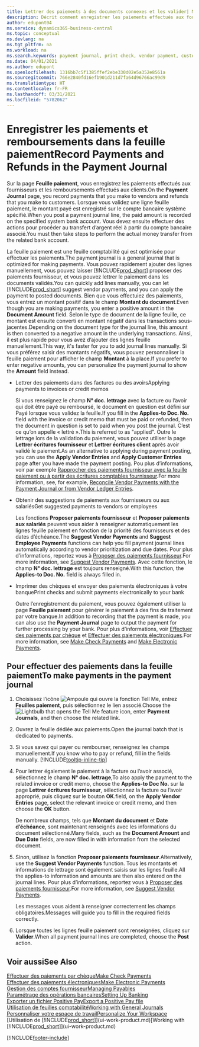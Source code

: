 ```yaml
---
title: Lettrer des paiements à des documents connexes et les valider| Microsoft Docs
description: Décrit comment enregistrer les paiements effectués aux fournisseurs et les remboursements effectués aux clients.
author: edupont04
ms.service: dynamics365-business-central
ms.topic: conceptual
ms.devlang: na
ms.tgt_pltfrm: na
ms.workload: na
ms.search.keywords: payment journal, print check, vendor payment, customer refund, creditor, debt, balance due, AP
ms.date: 04/01/2021
ms.author: edupont
ms.openlocfilehash: 1316bb7c5f1385ffef2ebe330d02e5a352e8561a
ms.sourcegitcommit: 766e2840fd16efb901d211d7fa64d96766ac99d9
ms.translationtype: HT
ms.contentlocale: fr-FR
ms.lasthandoff: 03/31/2021
ms.locfileid: "5782062"
---
```

# <a name="record-payments-and-refunds-in-the-payment-journal"></a><span data-ttu-id="e5a86-103">Enregistrer les paiements et remboursements dans la feuille paiement</span><span class="sxs-lookup"><span data-stu-id="e5a86-103">Record Payments and Refunds in the Payment Journal</span></span>

<span data-ttu-id="e5a86-104">Sur la page **Feuille paiement**, vous enregistrez les paiements effectués aux fournisseurs et les remboursements effectués aux clients.</span><span class="sxs-lookup"><span data-stu-id="e5a86-104">On the **Payment Journal** page, you record payments that you make to vendors and refunds that you make to customers.</span></span> <span data-ttu-id="e5a86-105">Lorsque vous validez une ligne feuille paiement, le montant payé est enregistré sur le compte bancaire système spécifié.</span><span class="sxs-lookup"><span data-stu-id="e5a86-105">When you post a payment journal line, the paid amount is recorded on the specified system bank account.</span></span> <span data-ttu-id="e5a86-106">Vous devez ensuite effectuer des actions pour procéder au transfert d’argent réel à partir du compte bancaire associé.</span><span class="sxs-lookup"><span data-stu-id="e5a86-106">You must then take steps to perform the actual money transfer from the related bank account.</span></span>  

<span data-ttu-id="e5a86-107">La feuille paiement est une feuille comptabilité qui est optimisée pour effectuer les paiements.</span><span class="sxs-lookup"><span data-stu-id="e5a86-107">The payment journal is a general journal that is optimized for making payments.</span></span> <span data-ttu-id="e5a86-108">Vous pouvez rapidement ajouter des lignes manuellement, vous pouvez laisser [!INCLUDE[prod_short](includes/prod_short.md)] proposer des paiements fournisseur, et vous pouvez lettrer le paiement dans les documents validés.</span><span class="sxs-lookup"><span data-stu-id="e5a86-108">You can quickly add lines manually, you can let [!INCLUDE[prod_short](includes/prod_short.md)] suggest vendor payments, and you can apply the payment to posted documents.</span></span> <span data-ttu-id="e5a86-109">Bien que vous effectuiez des paiements, vous entrez un montant positif dans le champ **Montant du document**.</span><span class="sxs-lookup"><span data-stu-id="e5a86-109">Even though you are making payments, you enter a positive amount in the **Document Amount** field.</span></span> <span data-ttu-id="e5a86-110">Selon le type de document de la ligne feuille, ce montant est ensuite converti en montant négatif dans les transactions sous-jacentes.</span><span class="sxs-lookup"><span data-stu-id="e5a86-110">Depending on the document type for the journal line, this amount is then converted to a negative amount in the underlying transactions.</span></span> <span data-ttu-id="e5a86-111">Ainsi, il est plus rapide pour vous avez d’ajouter des lignes feuille manuellement.</span><span class="sxs-lookup"><span data-stu-id="e5a86-111">This way, it's faster for you to add journal lines manually.</span></span> <span data-ttu-id="e5a86-112">Si vous préférez saisir des montants négatifs, vous pouvez personnaliser la feuille paiement pour afficher le champ **Montant** à la place.</span><span class="sxs-lookup"><span data-stu-id="e5a86-112">If you prefer to enter negative amounts, you can personalize the payment journal to show the **Amount** field instead.</span></span>  

- <span data-ttu-id="e5a86-113">Lettrer des paiements dans des factures ou des avoirs</span><span class="sxs-lookup"><span data-stu-id="e5a86-113">Applying payments to invoices or credit memos</span></span>

    <span data-ttu-id="e5a86-114">Si vous renseignez le champ **N° doc. lettrage** avec la facture ou l’avoir qui doit être payé ou remboursé, le document en question est défini sur Payé lorsque vous validez la feuille.</span><span class="sxs-lookup"><span data-stu-id="e5a86-114">If you fill in the **Applies-to Doc. No.** field with the invoice or credit memo that must be paid or refunded, then the document in question is set to paid when you post the journal.</span></span> <span data-ttu-id="e5a86-115">C’est ce qu’on appelle « lettré ».</span><span class="sxs-lookup"><span data-stu-id="e5a86-115">This is referred to as "applied".</span></span> <span data-ttu-id="e5a86-116">Outre le lettrage lors de la validation du paiement, vous pouvez utiliser la page **Lettrer écritures fournisseur** et **Lettrer écritures client** après avoir validé le paiement.</span><span class="sxs-lookup"><span data-stu-id="e5a86-116">As an alternative to applying during payment posting, you can use the **Apply Vendor Entries** and **Apply Customer Entries** page after you have made the payment posting.</span></span> <span data-ttu-id="e5a86-117">Pou plus d’informations, voir par exemple [Rapprocher des paiements fournisseur avec la feuille paiement ou à partir des écritures comptables fournisseur](payables-how-apply-purchase-transactions-manually.md).</span><span class="sxs-lookup"><span data-stu-id="e5a86-117">For more information, see, for example, [Reconcile Vendor Payments with the Payment Journal or from Vendor Ledger Entries](payables-how-apply-purchase-transactions-manually.md).</span></span>  

- <span data-ttu-id="e5a86-118">Obtenir des suggestions de paiements aux fournisseurs ou aux salariés</span><span class="sxs-lookup"><span data-stu-id="e5a86-118">Get suggested payments to vendors or employees</span></span>

    <span data-ttu-id="e5a86-119">Les fonctions **Proposer paiements fournisseur** et **Proposer paiements aux salariés** peuvent vous aider à renseigner automatiquement les lignes feuille paiement en fonction de la priorité des fournisseurs et des dates d’échéance.</span><span class="sxs-lookup"><span data-stu-id="e5a86-119">The **Suggest Vendor Payments** and **Suggest Employee Payments** functions can help you fill payment journal lines automatically according to vendor prioritization and due dates.</span></span> <span data-ttu-id="e5a86-120">Pour plus d’informations, reportez vous à [Proposer des paiements fournisseur](payables-how-suggest-vendor-payments.md).</span><span class="sxs-lookup"><span data-stu-id="e5a86-120">For more information, see [Suggest Vendor Payments](payables-how-suggest-vendor-payments.md).</span></span> <span data-ttu-id="e5a86-121">Avec cette fonction, le champ **N° doc. lettrage** est toujours renseigné.</span><span class="sxs-lookup"><span data-stu-id="e5a86-121">With this function, the **Applies-to Doc. No.** field is always filled in.</span></span>  

- <span data-ttu-id="e5a86-122">Imprimer des chèques et envoyer des paiements électroniques à votre banque</span><span class="sxs-lookup"><span data-stu-id="e5a86-122">Print checks and submit payments electronically to your bank</span></span>

    <span data-ttu-id="e5a86-123">Outre l’enregistrement du paiement, vous pouvez également utiliser la page **Feuille paiement** pour générer le paiement à des fins de traitement par votre banque.</span><span class="sxs-lookup"><span data-stu-id="e5a86-123">In addition to recording that the payment is made, you can also use the **Payment Journal** page to output the payment for further processing by your bank.</span></span> <span data-ttu-id="e5a86-124">Pour plus d’informations, voir [Effectuer des paiements par chèque](payables-how-work-checks.md) et [Effectuer des paiements électroniques](finance-make-payments-with-bank-data-conversion-service-or-sepa-credit-transfer.md#exporting-payments-to-a-bank-file).</span><span class="sxs-lookup"><span data-stu-id="e5a86-124">For more information, see [Make Check Payments](payables-how-work-checks.md) and [Make Electronic Payments](finance-make-payments-with-bank-data-conversion-service-or-sepa-credit-transfer.md#exporting-payments-to-a-bank-file).</span></span>  

## <a name="to-make-payments-in-the-payment-journal"></a><span data-ttu-id="e5a86-125">Pour effectuer des paiements dans la feuille paiement</span><span class="sxs-lookup"><span data-stu-id="e5a86-125">To make payments in the payment journal</span></span>

1. <span data-ttu-id="e5a86-126">Choisissez l’icône ![Ampoule qui ouvre la fonction Tell Me](media/ui-search/search_small.png "Dites-moi ce que vous voulez faire"), entrez **Feuilles paiement**, puis sélectionnez le lien associé.</span><span class="sxs-lookup"><span data-stu-id="e5a86-126">Choose the ![Lightbulb that opens the Tell Me feature](media/ui-search/search_small.png "Tell me what you want to do") icon, enter **Payment Journals**, and then choose the related link.</span></span>
2. <span data-ttu-id="e5a86-127">Ouvrez la feuille dédiée aux paiements.</span><span class="sxs-lookup"><span data-stu-id="e5a86-127">Open the journal batch that is dedicated to payments.</span></span>
3. <span data-ttu-id="e5a86-128">Si vous savez qui payer ou rembourser, renseignez les champs manuellement.</span><span class="sxs-lookup"><span data-stu-id="e5a86-128">If you know who to pay or refund, fill in the fields manually.</span></span> [!INCLUDE[tooltip-inline-tip](includes/tooltip-inline-tip_md.md)]
4. <span data-ttu-id="e5a86-129">Pour lettrer également le paiement à la facture ou l’avoir associé, sélectionnez le champ **N° doc. lettrage**,</span><span class="sxs-lookup"><span data-stu-id="e5a86-129">To also apply the payment to the related invoice or credit memo, choose the **Applies-to Doc No.**</span></span> <span data-ttu-id="e5a86-130">sur la page **Lettrer écritures fournisseur**, sélectionnez la facture ou l’avoir approprié, puis cliquez sur le bouton **OK**.</span><span class="sxs-lookup"><span data-stu-id="e5a86-130">field, on the **Apply Vendor Entries** page, select the relevant invoice or credit memo, and then choose the **OK** button.</span></span>

    <span data-ttu-id="e5a86-131">De nombreux champs, tels que **Montant du document** et **Date d’échéance**, sont maintenant renseignés avec les informations du document sélectionné.</span><span class="sxs-lookup"><span data-stu-id="e5a86-131">Many fields, such as the **Document Amount** and **Due Date** fields, are now filled in with information from the selected document.</span></span>
5. <span data-ttu-id="e5a86-132">Sinon, utilisez la fonction **Proposer paiements fournisseur**.</span><span class="sxs-lookup"><span data-stu-id="e5a86-132">Alternatively, use the **Suggest Vendor Payments** function.</span></span> <span data-ttu-id="e5a86-133">Tous les montants et informations de lettrage sont également saisis sur les lignes feuille.</span><span class="sxs-lookup"><span data-stu-id="e5a86-133">All the applies-to information and amounts are then also entered on the journal lines.</span></span> <span data-ttu-id="e5a86-134">Pour plus d’informations, reportez vous à [Proposer des paiements fournisseur](payables-how-suggest-vendor-payments.md).</span><span class="sxs-lookup"><span data-stu-id="e5a86-134">For more information, see [Suggest Vendor Payments](payables-how-suggest-vendor-payments.md).</span></span>

    <span data-ttu-id="e5a86-135">Les messages vous aident à renseigner correctement les champs obligatoires.</span><span class="sxs-lookup"><span data-stu-id="e5a86-135">Messages will guide you to fill in the required fields correctly.</span></span>
6.  <span data-ttu-id="e5a86-136">Lorsque toutes les lignes feuille paiement sont renseignées, cliquez sur **Valider**.</span><span class="sxs-lookup"><span data-stu-id="e5a86-136">When all payment journal lines are completed, choose the **Post** action.</span></span>

## <a name="see-also"></a><span data-ttu-id="e5a86-137">Voir aussi</span><span class="sxs-lookup"><span data-stu-id="e5a86-137">See Also</span></span>
[<span data-ttu-id="e5a86-138">Effectuer des paiements par chèque</span><span class="sxs-lookup"><span data-stu-id="e5a86-138">Make Check Payments</span></span>](payables-how-work-checks.md)  
[<span data-ttu-id="e5a86-139">Effectuer des paiements électroniques</span><span class="sxs-lookup"><span data-stu-id="e5a86-139">Make Electronic Payments</span></span>](finance-make-payments-with-bank-data-conversion-service-or-sepa-credit-transfer.md#exporting-payments-to-a-bank-file)  
[<span data-ttu-id="e5a86-140">Gestion des comptes fournisseur</span><span class="sxs-lookup"><span data-stu-id="e5a86-140">Managing Payables</span></span>](payables-manage-payables.md)  
[<span data-ttu-id="e5a86-141">Paramétrage des opérations bancaires</span><span class="sxs-lookup"><span data-stu-id="e5a86-141">Setting Up Banking</span></span>](bank-setup-banking.md)  
[<span data-ttu-id="e5a86-142">Exporter un fichier Positive Pay</span><span class="sxs-lookup"><span data-stu-id="e5a86-142">Export a Positive Pay file</span></span>](finance-how-positive-pay.md)  
[<span data-ttu-id="e5a86-143">Utilisation de feuilles comptabilité</span><span class="sxs-lookup"><span data-stu-id="e5a86-143">Working with General Journals</span></span>](ui-work-general-journals.md)  
[<span data-ttu-id="e5a86-144">Personnaliser votre espace de travail</span><span class="sxs-lookup"><span data-stu-id="e5a86-144">Personalize Your Workspace</span></span>](ui-personalization-user.md)  
<span data-ttu-id="e5a86-145">[Utilisation de [!INCLUDE[prod_short](includes/prod_short.md)]](ui-work-product.md)</span><span class="sxs-lookup"><span data-stu-id="e5a86-145">[Working with [!INCLUDE[prod_short](includes/prod_short.md)]](ui-work-product.md)</span></span>  


[!INCLUDE[footer-include](includes/footer-banner.md)]